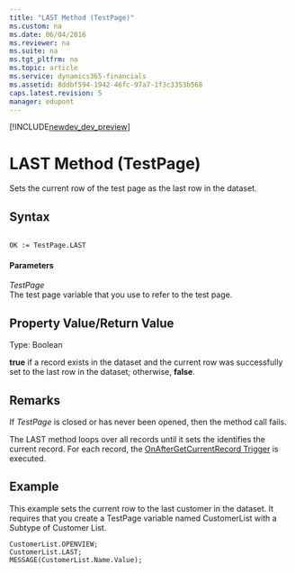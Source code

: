 ```yaml
---
title: "LAST Method (TestPage)"
ms.custom: na
ms.date: 06/04/2016
ms.reviewer: na
ms.suite: na
ms.tgt_pltfrm: na
ms.topic: article
ms.service: dynamics365-financials
ms.assetid: 8ddbf594-1942-46fc-97a7-1f3c3353b568
caps.latest.revision: 5
manager: edupont
---
```


[!INCLUDE[newdev_dev_preview](../includes/newdev_dev_preview.md)]

# LAST Method (TestPage)
Sets the current row of the test page as the last row in the dataset.  
  
## Syntax  
  
```  
  
OK := TestPage.LAST  
```  
  
#### Parameters  
 *TestPage*  
 The test page variable that you use to refer to the test page.  
  
## Property Value/Return Value  
 Type: Boolean  
  
 **true** if a record exists in the dataset and the current row was successfully set to the last row in the dataset; otherwise, **false**.  
  
## Remarks  
If *TestPage* is closed or has never been opened, then the method call fails.  

The LAST method loops over all records until it sets  the identifies the current record.  For each record, the [OnAfterGetCurrentRecord Trigger](../triggers/devenv-OnAfterGetCurrRecord-Trigger.md) is executed.  
  
## Example  
 This example sets the current row to the last customer in the dataset. It requires that you create a TestPage variable named CustomerList with a Subtype of Customer List.  
  
```  
CustomerList.OPENVIEW;  
CustomerList.LAST;  
MESSAGE(CustomerList.Name.Value);  
  
```